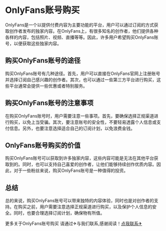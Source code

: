 # OnlyFans账号购买

OnlyFans是一个以提供付费内容为主要功能的平台，用户可以通过订阅的方式获取创作者发布的独家内容。在OnlyFans上，有很多知名的创作者，他们提供各种各样的内容，包括照片、视频、直播等等。因此，许多用户希望购买OnlyFans账号，以便获取这些独家内容。

## 购买OnlyFans账号的途径

购买OnlyFans账号有几种途径。首先，用户可以直接在OnlyFans官网上注册账号并选择订阅自己感兴趣的创作者。其次，也可以通过一些第三方平台进行购买，这些平台通常会提供一些优惠或者特别服务。

## 购买OnlyFans账号的注意事项

在购买OnlyFans账号时，用户需要注意一些事项。首先，要确保选择正规渠道进行购买，以免上当受骗。其次，要注意账号的安全性，不要轻易透露个人信息或支付信息。另外，也要注意选择适合自己的订阅计划，以免浪费金钱。

## OnlyFans账号购买的价值

购买OnlyFans账号可以获取到许多独家内容，这些内容可能是无法在其他平台获取到的。同时，也可以支持自己喜爱的创作者，让他们能够持续创作优质内容。因此，对于一些粉丝来说，购买OnlyFans账号是一种值得的投资。

## 总结

总的来说，购买OnlyFans账号可以带来独特的内容体验，同时也是对创作者的支持。在购买之前，用户需要注意选择正规渠道进行购买，以及保护个人信息的安全。同时，也要合理选择订阅计划，确保物有所值。

更多关于OnlyFans账号购买 请通过✈与我们联系,感谢阅读！[点我联系✈](https://my.G208.com)